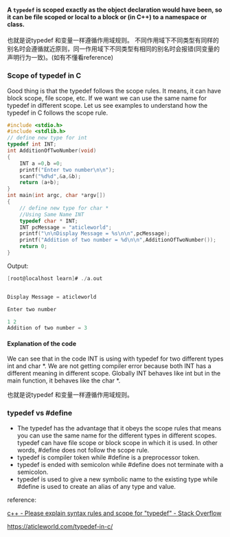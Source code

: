 #### A `typedef` is scoped exactly as the object declaration would have been, so it can be file scoped or local to a block or (in C++) to a namespace or class.

也就是说typedef 和变量一样遵循作用域规则。  不同作用域下不同类型有同样的别名时会遵循就近原则，同一作用域下不同类型有相同的别名时会报错(同变量的声明行为一致)。(如有不懂看reference)

### Scope of typedef in C

Good thing is that the typedef follows the scope rules. It means, it can have block scope, file scope, etc. If we want we can use the same name for typedef in different scope. Let us see examples to understand how the typedef in C follows the scope rule.

```c
#include <stdio.h>
#include <stdlib.h>
// define new type for int
typedef int INT;
int AdditionOfTwoNumber(void)
{
    INT a =0,b =0;
    printf("Enter two number\n\n");
    scanf("%d%d",&a,&b);
    return (a+b);
}
int main(int argc, char *argv[])
{
    // define new type for char *
    //Using Same Name INT
    typedef char * INT;
    INT pcMessage = "aticleworld";
    printf("\n\nDisplay Message = %s\n\n",pcMessage);
    printf("Addition of two number = %d\n\n",AdditionOfTwoNumber());
    return 0;
}
```

Output:

```c
[root@localhost learn]# ./a.out 


Display Message = aticleworld

Enter two number

1 2
Addition of two number = 3
```

#### Explanation of the code

We can see that in the code INT is using with typedef for two different types int and char *. We are not getting compiler error because both INT has a different meaning in different scope. Globally INT behaves like int but in the main function, it behaves like the char *.



也就是说typedef 和变量一样遵循作用域规则。

### typedef vs #define

- The typedef has the advantage that it obeys the scope rules that means you can use the same name for the different types in different scopes. typedef can have file scope or block scope in which it is used. In other words, #define does not follow the scope rule.
- typedef is compiler token while #define is a preprocessor token.
- typedef is ended with semicolon while #define does not terminate with a semicolon.
- typedef is used to give a new symbolic name to the existing type while #define is used to create an alias of any type and value.



reference:

[c++ - Please explain syntax rules and scope for &quot;typedef&quot; - Stack Overflow](https://stackoverflow.com/questions/2427739/please-explain-syntax-rules-and-scope-for-typedef)

https://aticleworld.com/typedef-in-c/


